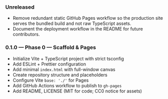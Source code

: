### Unreleased

- Remove redundant static GitHub Pages workflow so the production site serves the
  bundled build and not raw TypeScript assets.
- Document the deployment workflow in the README for future contributors.

### 0.1.0 — Phase 0 — Scaffold & Pages

- Initialize Vite + TypeScript project with strict tsconfig
- Add ESLint + Prettier configuration
- Add minimal `index.html` with full-window canvas
- Create repository structure and placeholders
- Configure Vite `base: './'` for Pages
- Add GitHub Actions workflow to publish to `gh-pages`
- Add README, LICENSE (MIT for code; CC0 notice for assets)
